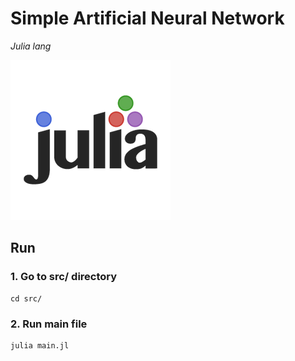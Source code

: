# Simple Artificial Neural Network

_Julia lang_

![Julia lang Logo](docs/julia-lang.png "Julia Logo")

## Run

### 1. Go to src/ directory

```
cd src/
```

### 2. Run main file

```
julia main.jl
```

